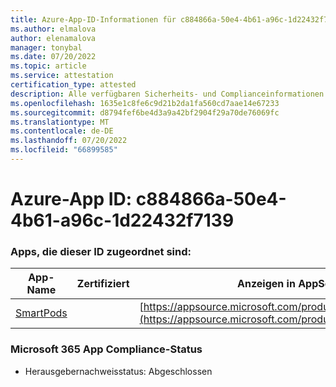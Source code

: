 ```yaml
---
title: Azure-App-ID-Informationen für c884866a-50e4-4b61-a96c-1d22432f7139
ms.author: elmalova
author: elenamalova
manager: tonybal
ms.date: 07/20/2022
ms.topic: article
ms.service: attestation
certification_type: attested
description: Alle verfügbaren Sicherheits- und Complianceinformationen für c884866a-50e4-4b61-a96c-1d22432f7139.
ms.openlocfilehash: 1635e1c8fe6c9d21b2da1fa560cd7aae14e67233
ms.sourcegitcommit: d8794fef6be4d3a9a42bf2904f29a70de76069fc
ms.translationtype: MT
ms.contentlocale: de-DE
ms.lasthandoff: 07/20/2022
ms.locfileid: "66899585"
---
```

# <a name="azure-app-id-c884866a-50e4-4b61-a96c-1d22432f7139"></a>Azure-App ID: c884866a-50e4-4b61-a96c-1d22432f7139


### <a name="apps-associated-with-this-id"></a>Apps, die dieser ID zugeordnet sind:
| **App-Name** | **Zertifiziert** | **Anzeigen in AppSource** |
|--------------|---------------|-----------------------|
| [SmartPods](../forward/WA200004105.md) |  | [https://appsource.microsoft.com/product/office/WA200004105](https://appsource.microsoft.com/product/office/WA200004105) |

### <a name="microsoft-365-app-compliance-status"></a>Microsoft 365 App Compliance-Status
- Herausgebernachweisstatus: Abgeschlossen
